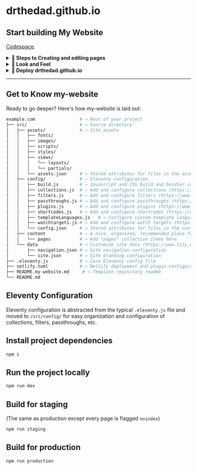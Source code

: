 # drthedad.github.io

## Start building My Website

[Codespace](https://github.dev/drthedad/drthedad.github.io/).

<details>
  <summary><strong>📝 Steps to Creating and editing pages</strong></summary>

## Creating and editing pages and content

### Pages

Create your site's main content! Pages can be written in HTML or [Markdown](https://www.markdownguide.org/basic-syntax/)!

* [Edit the homepage](https://github.com/drthedad/drthedad.github.io/edit/main/src/content/pages/index.md)

* [Create a new page](https://github.com/drthedad/drthedad.github.io/new/main/?filename=/src/content/pages/&value=---%0Atitle%3A%20Enter%20page%20title%20here%0A---)

<!--

---
#### Posts
Blog posts
* [Create a new post](https://github.com/drthedad/drthedad.github.io/new/main/?filename=/src/content/posts/&value=----%0Atitle%3A%20%22Enter%20post%20title%22%0Adate%3A%20%222025-01-01%0A---)

-->
</details>

<details>
  <summary><strong>🎨 Look and Feel</strong></summary>

## Look and Feel

### Navigation

Your site's navigation is how your users will get around! Edit the site's navigation menu in [JSON format](https://developer.mozilla.org/en-US/docs/Learn/JavaScript/Objects/JSON)!

* [Edit the navigation](https://github.com/drthedad/drthedad.github.io/edit/main/src/data/navigation.json)

### Styles

Colors, spacing, and fonts, oh my! You can edit your branding and styles here using CSS, SCSS, and CSS variables! 

* [Edit your branding](https://github.com/drthedad/drthedad.github.io/edit/main/src/assets/styles/_branding.scss)
* [Edit your overall styles](https://github.com/drthedad/drthedad.github.io/edit/main/src/assets/styles/styles.scss)

Learning CSS can be daunting but there are a ton of useful resources on the web. Check out [SmolCSS](https://smolcss.dev) to get started!

### Javascript

**Optional!** Add javascript functionality to your site

* [Add Javascript](https://github.com/drthedad/drthedad.github.io/edit/main/src/assets/scripts/main.js)

</details>

<details>
  <summary><strong>🚀 Deploy drthedad.github.io</strong></summary>

## Deploy my-website

Once you set up deployment, any time you commit to your repository's `main` branch, GitHub will build and deploy your site.

<details>
  <summary><strong>Deploy to GitHub Pages</strong></summary>

### Setup:

1. [Enable GitHub Pages](https://github.com/username/my-website/settings/pages) in your repository settings, choose "GitHub Actions" as the source.
2. [Allow "Read and write permissions" for GitHub Workflows](https://github.com/username/my-website/settings/actions) in your repository settings for the GitHub Actions workflow to run.

</details>

<details>
  <summary><strong>Deploy to Netlify</strong></summary>

### Setup:

[![Deploy to Netlify](https://www.netlify.com/img/deploy/button.svg)](https://app.netlify.com/start/deploy?repository=https://github.com/drthedad/drthedad.github.io/)


</details>

</details>

---

## Get to Know my-website

Ready to go deeper? Here's how my-website is laid out:

```sh
example.com                 # → Root of your project
├── src/                    # → Source directory
│   ├── assets/             # → Site assets
│   │   ├── fonts/
│   │   ├── images/
│   │   ├── scripts/
│   │   ├── styles/
│   │   ├── views/
│   │   │   └── layouts/
│   │   │   └── partials/
│   │   └── assets.json     # → Shared attributes for files in the assets directory
│   ├── config/             # → Eleventy configuration
│   │   ├── build.js        # → Javascript and CSS build and bundler configuration 
│   │   ├── collections.js  # → Add and configure collections (https://www.11ty.dev/docs/collections/)
│   │   ├── filters.js      # → Add and configure filters (https://www.11ty.dev/docs/filters/)
│   │   ├── passthroughs.js # → Add and configure passthroughs (https://www.11ty.dev/docs/copy/)
│   │   ├── plugins.js      # → Add and configure plugins (https://www.11ty.dev/docs/plugins/)
│   │   ├── shortcodes.js   # → Add and configure shortcodes (https://www.11ty.dev/docs/shortcodes/)
│   │   ├── templateLanguages.js   # → Configure custom template languages (https://www.11ty.dev/docs/languages/custom/)
│   │   ├── watchtargets.js # → Add and configure watch targets (https://www.11ty.dev/docs/watch-serve/)
│   │   └── config.json     # → Shared attributes for files in the config directory
│   ├── content             # → A nice, organized, recommended place for all site content
│   │   └── pages           # → Add "pages" collection items here
│   └── data                # → Customize site data (https://www.11ty.dev/docs/data/)
│       ├── navigation.json # → Site navigation configuration
│       └── site.json       # → Site branding configuration
├── .eleventy.js            # → Core Eleventy config file
├── netlify.toml            # → Netlify deployment and plugin configuration (optional)
├── README.my-website.md     # → Template repository readme
└── README.md
```

## Eleventy Configuration

Eleventy configuration is abstracted from the typical `.eleventy.js` file and moved to `/src/config/` for easy organization and configuration of collections, filters, passthroughs, etc.

## Install project dependencies

```bash
npm i
```

## Run the project locally

```bash
npm run dev
```

## Build for staging

(The same as production except every page is flagged `noindex`)

```bash
npm run staging
```

## Build for production

```bash
npm run production
```
